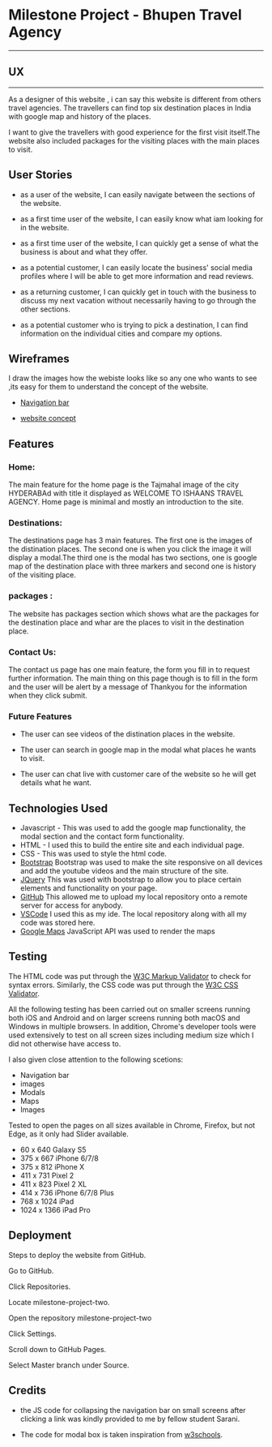 

#  Milestone Project - Bhupen Travel Agency  
----------------------------------------------------------------------------

## UX
----------------------------------------------------------------------------------

As a designer of this website , i can say this website is different from others travel agencies.
The travellers can find top six destination places in India with google map and history of the 
places.

I want to give the travellers with good experience for the first visit itself.The website
also included packages for the visiting places with the main places to visit.

## User Stories
* as a user of the website, I can easily navigate between the sections of the website.

* as a first time user of the website, I can easily know what iam looking for in the website.

* as a first time user of the website, I can quickly get a sense of what the business is about
  and what they offer.

* as a potential customer, I can easily locate the business' social media profiles where I
 will be able to get more information and read reviews.

* as a returning customer, I can quickly get in touch with the business to discuss my next vacation
 without necessarily having to go through the other sections.

* as a potential customer who is trying to pick a destination, I can find information on the
 individual cities and compare my options.

## Wireframes

I draw the images how the webiste looks like so any one who wants to see ,its easy for them 
to understand the concept of the website.

- [Navigation bar](images/wireframe.jpg)

- [website concept](images/wireframe2.jpg)

## Features
### Home:
The main feature for the home page is the Tajmahal image of the city HYDERABAd with title it 
displayed as WELCOME TO ISHAANS TRAVEL AGENCY. 
Home page is minimal and mostly an introduction to the site.

### Destinations:
The destinations page has 3 main features. The first one is the images of the distination places.
The second one is when you click the image it will display a modal.The third one is the modal 
has two sections, one is google map of the destination place with three markers and second one 
is history of the visiting place.

### packages :
The website has packages section which shows what are the packages for the destination place
and whar are the places to visit in the destination place.

### Contact Us:
The contact us page has one main feature, the form you fill in to request further information. 
The main thing on this  page though is to fill in the form and the user will be alert by a
 message of Thankyou for the information when  they click submit.

 ### Future Features
 * The user can see videos of the distination places in the website.

 * The user can search in google map in the modal what places he wants to visit.

 * The user can chat live with customer care of the website so he will get details
   what he want.

## Technologies Used

* Javascript - This was used to add the google map functionality, the modal section and
 the contact form functionality.
* HTML - I used this to build the entire site and each individual page.
* CSS - This was used to style the html code.
* [Bootstrap](https://getbootstrap.com/) Bootstrap was used to make the site responsive on all devices and add the youtube videos and 
   the main structure of the site.
* [JQuery](https://jquery.com/) This was used with bootstrap to allow you to place certain elements and functionality on your page.
* [GitHub](https://github.com/) This allowed me to upload my local repository onto a remote server for access for anybody.
* [VSCode](https://code.visualstudio.com/) I used this as my ide. The local repository along with all my code was stored here.
* [Google Maps](https://cloud.google.com/maps-platform/maps/?utm_source=google&utm_medium=cpc&utm_campaign=FY18-Q2-global-demandgen-paidsearchonnetworkhouseads-cs-maps_contactsal_saf&utm_content=text-ad-none-none-DEV_c-CRE_267331561090-ADGP_Hybrid+%7C+AW+SEM+%7C+BKWS+~+EXA_+M:1_EMEAOt_EN_API_SQR-KWID_43700024190182920-kwd-295562633747-userloc_1012345&utm_term=KW_google%20map%20api-ST_google+map+api&gclid=Cj0KCQiApaXxBRDNARIsAGFdaB_Hb0dRUBRljLuse8LrG4XiN38_JgRvScdprtDZZGFhIDwat7-pw8UaAmXXEALw_wcB) JavaScript API was used to render the maps
   
 ## Testing

  The HTML code was put through the [W3C Markup Validator](https://validator.w3.org/) to check for syntax errors. Similarly, the CSS code was put
   through the [W3C CSS Validator](https://jigsaw.w3.org/css-validator/).

   All the following testing has been carried out on smaller screens running both iOS and Android 
   and on larger screens running both macOS and Windows in multiple browsers. In addition, 
   Chrome's developer tools were used extensively to test on all screen sizes including medium 
   size which I did not otherwise have access to.

   I also given close attention to the following scetions:

   * Navigation bar
   * images
   * Modals
   * Maps
   * Images
   
  Tested to open the pages on all sizes available in Chrome, Firefox, but not Edge, as it
   only had Slider available.

* 60 x 640 Galaxy S5
* 375 x 667 iPhone 6/7/8
* 375 x 812 iPhone X
* 411 x 731 Pixel 2
* 411 x 823 Pixel 2 XL
* 414 x 736 iPhone 6/7/8 Plus
* 768 x 1024 iPad
* 1024 x 1366 iPad Pro

## Deployment

Steps to deploy the website from GitHub.

Go to GitHub.

Click Repositories.

Locate milestone-project-two.

Open the repository milestone-project-two

Click Settings.

Scroll down to GitHub Pages.

Select Master branch under Source.

## Credits

* the JS code for collapsing the navigation bar on small screens after clicking a link was 
kindly provided to me by fellow student Sarani.

* The code for modal box is taken inspiration from [w3schools](https://www.w3schools.com/).


  











